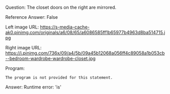 Question: The closet doors on the right are mirrored.

Reference Answer: False

Left image URL: https://s-media-cache-ak0.pinimg.com/originals/a6/08/65/a6086585ff1b65977b4963d8ba514715.jpg

Right image URL: https://i.pinimg.com/736x/09/a4/5b/09a45b12068a056ff4c89058a1b053cb--bedroom-wardrobe-wardrobe-closet.jpg

Program:

```
The program is not provided for this statement.
```
Answer: Runtime error: 'is'

